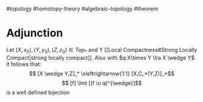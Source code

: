 #topology 
#homotopy-theory 
#algebraic-topology 
#theorem 

# Adjunction
Let $(X,x_0),(Y,y_0),(Z,z_0) \in Top_*$ and Y [[Local Compactness#Strong Locally Compact|strong locally compact]].
Also with $q:X\times Y \lra X \wedge Y$ it follows that:
$$ [X \wedge Y,Z]_* \xleftrightarrow{1:1} [X,C_*(Y,Z)]_*$$
$$ [f] \lmt [(f \o q)^{\wedge}]$$
is a well defined bijection